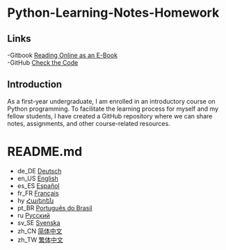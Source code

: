 # Python-Learning-Notes-Homework
## Links
-Gitbook [Reading Online as an E-Book](https://mc-shengxia.gitbook.io/python-learning-notes/)  
-GitHub [Check the Code](https://github.com/panda-lsy/Python-Learning-Notes-Homework)

## Introduction  
As a first-year undergraduate, I am enrolled in an introductory course on Python programming. To facilitate the learning process for myself and my fellow students, I have created a GitHub repository where we can share notes, assignments, and other course-related resources.
# README.md
- de_DE [Deutsch](README.de_DE.md)
- en_US [English](README.en_US.md)
- es_ES [Español](README.es_ES.md)
- fr_FR [Français](README.fr_FR.md)
- hy [Հայերեն](README.hy.md)
- pt_BR [Português do Brasil](README.pt_BR.md)
- ru [Русский](README.ru.md)
- sv_SE [Svenska](README.sv_SE.md)
- zh_CN [简体中文](README.md)
- zh_TW [繁体中文](README.zh_TW.md)
